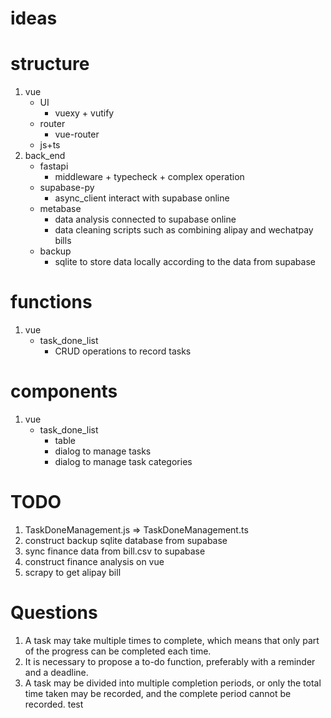 # ideas

# structure

1. vue
   - UI
      - vuexy + vutify
   - router
      - vue-router
   - js+ts
2. back_end
   - fastapi
      - middleware + typecheck + complex operation
   - supabase-py
      - async_client interact with supabase online
   - metabase
      - data analysis connected to supabase online
      - data cleaning scripts such as combining alipay and wechatpay bills
   - backup
      - sqlite to store data locally according to the data from supabase

# functions

1. vue
   - task_done_list
      - CRUD operations to record tasks

# components

1. vue
   - task_done_list
      - table
      - dialog to manage tasks
      - dialog to manage task categories

# TODO

1. TaskDoneManagement.js => TaskDoneManagement.ts
2. construct backup sqlite database from supabase
3. sync finance data from bill.csv to supabase
4. construct finance analysis on vue
5. scrapy to get alipay bill

# Questions

1. A task may take multiple times to complete, which means that only part of the progress can be completed each time.
2. It is necessary to propose a to-do function, preferably with a reminder and a deadline.
3. A task may be divided into multiple completion periods, or only the total time taken may be recorded, and the
   complete period cannot be recorded.
   test
